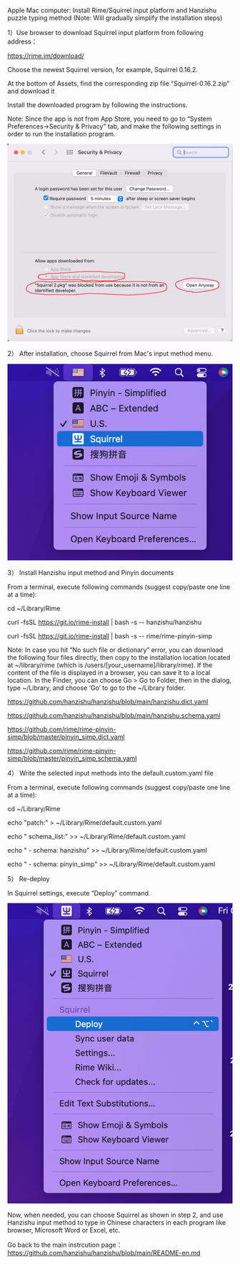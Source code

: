 ﻿
Apple Mac computer: Install Rime/Squirrel input platform and Hanzishu puzzle typing method (Note: Will gradually simplify the installation steps)


1）Use browser to download Squirrel input platform from following address：

https://rime.im/download/

Choose the newest Squirrel version, for example, Squirrel 0.16.2.

At the bottom of Assets, find the corresponding zip file “Squirrel-0.16.2.zip” and download it

Install the downloaded program by following the instructions.
                       
Note: Since the app is not from App Store, you need to go to “System Preferences->Security & Privacy” tab, and make the following settings in order to run the installation program.

![alt text](https://github.com/hanzishu/hanzishu/blob/main/privacy.png)
       
                       
2）  After installation, choose Squirrel from Mac's input method menu.

![alt text](https://github.com/hanzishu/hanzishu/blob/main/choosesquirrel.png)
                      
3） Install Hanzishu input method and Pinyin documents

From a terminal, execute following commands (suggest copy/paste one line at a time):

cd ~/Library/Rime

curl -fsSL https://git.io/rime-install | bash -s -- hanzishu/hanzishu

curl -fsSL https://git.io/rime-install | bash -s -- rime/rime-pinyin-simp

Note: In case you hit “No such file or dictionary” error, you can download the following four files directly, then copy to the installation location located at ~/library/rime (which is /users/[your_username]/library/rime). If the content of the file is displayed in a browser, you can save it to a local location. In the Finder, you can choose Go > Go to Folder, then in the dialog, type ~/Library, and choose ‘Go’ to go to the ~/Library folder.

https://github.com/hanzishu/hanzishu/blob/main/hanzishu.dict.yaml

https://github.com/hanzishu/hanzishu/blob/main/hanzishu.schema.yaml

https://github.com/rime/rime-pinyin-simp/blob/master/pinyin_simp.dict.yaml

https://github.com/rime/rime-pinyin-simp/blob/master/pinyin_simp.schema.yaml

4） Write the selected input methods into the default.custom.yaml file 	

From a terminal, execute following commands (suggest copy/paste one line at a time):

cd ~/Library/Rime

echo "patch:" > ~/Library/Rime/default.custom.yaml

echo " schema_list:" >> ~/Library/Rime/default.custom.yaml

echo " - schema: hanzishu" >> ~/Library/Rime/default.custom.yaml

echo " - schema: pinyin_simp" >> ~/Library/Rime/default.custom.yaml
      

5） Re-deploy

In Squirrel settings, execute “Deploy” command.

![alt text](https://github.com/hanzishu/hanzishu/blob/main/deploymenu.png)
                           
Now, when needed, you can choose Squirrel as shown in step 2, and use Hanzishu input method to type in Chinese characters in each program like browser, Microsoft Word or Excel, etc.

Go back to the main instrcution page： https://github.com/hanzishu/hanzishu/blob/main/README-en.md



